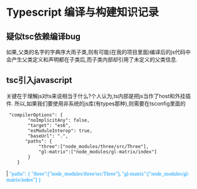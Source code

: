 # Typescript 编译与构建知识记录

## 疑似tsc依赖编译bug
如果,父类的名字的字典序大雨子类,则有可能(在我的项目里面)编译后的js代码中会产生父类定义和声明都在子类后,而子类内部却引用了未定义的父类信息.

## tsc引入javascript
关键在于理解js对ts来说相当于什么?个人认为,ts内部是把js当作了host和外挂插件.
所以,如果我们要使用非系统的js库(有types那种),则需要在tsconfig里面的
```
 "compilerOptions": {
        "noImplicitAny": false,
        "target": "es6",
        "esModuleInterop": true,
        "baseUrl": ".",
       "paths": {
            "three":["node_modules/three/src/Three"],
            "gl-matrix":["node_modules/gl-matrix/index"]
        }
    }
```
|  <font color=#0099ff face="黑体">"paths": {
            "three":["node_modules/three/src/Three"],
            "gl-matrix":["node_modules/gl-matrix/index"]
        }</font>